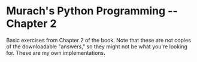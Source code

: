 # Murach's Python Programming -- Chapter 2

Basic exercises from Chapter 2 of the book. Note that these are not copies of the downloadable "answers," so they might not be what you're looking for. These are my own implementations.